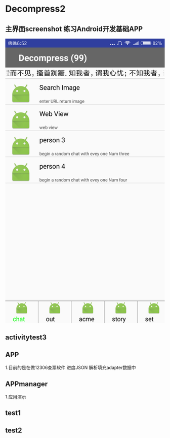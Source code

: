 # Decompress2
## 主界面screenshot 练习Android开发基础APP
![](https://github.com/jeokwok/Decompress2/blob/master/Screenshot_2019-02-24-18-52-25-577_com.exmper.adm.png)
## activitytest3

## APP
1.目前的是在做12306查票软件 进度JSON 解析填充adapter数据中

## APPmanager
1.应用演示

## test1

## test2
